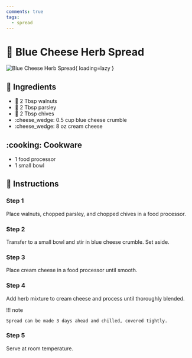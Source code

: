 ```yaml
---
comments: true
tags:
  - spread
---
```

# :herb: Blue Cheese Herb Spread

![Blue Cheese Herb Spread](../assets/images/blue-cheese-herb-spread.jpg){ loading=lazy }

## :salt: Ingredients

- :chestnut: 2 Tbsp walnuts
- :herb: 2 Tbsp parsley
- :herb: 2 Tbsp chives
- :cheese_wedge: 0.5 cup blue cheese crumble
- :cheese_wedge: 8 oz cream cheese

## :cooking: Cookware

- 1 food processor
- 1 small bowl

## :pencil: Instructions

### Step 1

Place walnuts, chopped parsley, and chopped chives in a food processor.

### Step 2

Transfer to a small bowl and stir in blue cheese crumble. Set aside.

### Step 3

Place cream cheese in a food processor until smooth.

### Step 4

Add herb mixture to cream cheese and process until thoroughly blended.

!!! note

    Spread can be made 3 days ahead and chilled, covered tightly.

### Step 5

Serve at room temperature.

